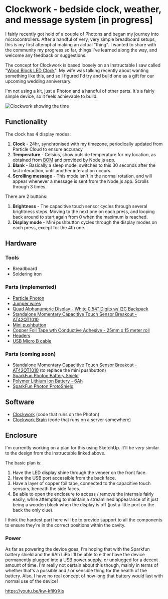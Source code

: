 # Clockwork - bedside clock, weather, and message system [in progress]

I fairly recently got hold of a couple of Photons and began my journey into microcontrollers. After a handful of very, very simple breadboard setups, this is my first attempt at making an actual "thing". I wanted to share with the community my progress so far, things I've learned along the way, and welcome any feedback or suggestions.

The concept for Clockwork is based loosely on an Instructable I saw called "[Wood Block LED Clock](http://www.instructables.com/id/Wood-Block-LED-Clock/)". My wife was talking recently about wanting something like this, and so I figured I'd try and build one as a gift for our upcoming wedding anniversary.

I'm not using a kit, just a Photon and a handful of other parts. It's a fairly simple device, so it feels achievable to build.

![Clockwork showing the time](https://cldup.com/2_JkpFG1VS.jpg)

## Functionality

The clock has 4 display modes:

1. **Clock** - 24hr, synchronised with my timezone, periodically updated from Particle Cloud to ensure accuracy
2. **Temperature** - Celsius, show outside temperature for my location, as obtained from [BOM](http://www.bom.gov.au/) and provided by Node.js app.
3. **Blank** - Basically a sleep mode, switches to this 30 seconds after the last interaction, until another interaction occurs.
4. **Scrolling message** - This mode isn't in the normal rotation, and will appear whenever a message is sent from the Node.js app. Scrolls through 3 times.

There are 2 buttons:

1. **Brightness** - The capacitive touch sensor cycles through several brightness steps. Moving to the next one on each press, and looping back around to start again from 0 when the maximum is reached.
2. **Display mode** - Mini pushbutton cycles through the display modes on each press, except for the 4th one.

## Hardware

### Tools

* Breadboard
* Soldering iron

### Parts (implemented)

* [Particle Photon](https://store.particle.io/)
* [Jumper wires](https://docs.particle.io/datasheets/photon-shields/#deluxe-jumper-wire-pack-1-)
* [Quad Alphanumeric Display - White 0.54" Digits w/ I2C Backpack](https://www.adafruit.com/products/2157)
* [Standalone Momentary Capacitive Touch Sensor Breakout - AT42QT1010](https://www.adafruit.com/products/1374)
* [Mini pushbutton](https://docs.particle.io/datasheets/photon-shields/#mini-pushbuttons-3-)
* [Copper Foil Tape wth Conductive Adhesive - 25mm x 15 meter roll](https://www.adafruit.com/products/1127)
* [Headers](https://docs.particle.io/datasheets/photon-shields/#headers-7-)
* [USB Micro B cable](https://docs.particle.io/datasheets/photon-shields/#usb-micro-b-cable-1-)

### Parts (coming soon)

* [Standalone Momentary Capacitive Touch Sensor Breakout - AT42QT1010](https://www.adafruit.com/products/1374) (to replace the mini pushbutton)
* [SparkFun Photon Battery Shield](https://www.sparkfun.com/products/13626)
* [Polymer Lithium Ion Battery - 6Ah](https://www.sparkfun.com/products/8484)
* [SparkFun Photon ProtoShield](https://www.sparkfun.com/products/13598)

## Software

* [Clockwork](https://github.com/Japh/clockwork) (code that runs on the Photon)
* [Clockwork Brain](https://github.com/Japh/clockwork-brain) (code that runs on a server somewhere)

## Enclosure

I'm currently working on a plan for this using SketchUp. It'll be *very* similar to the design from the Instructable linked above.

The basic plan is:

1. Have the LED display shine through the veneer on the front face.
2. Have the USB port accessible from the back face.
3. Have a layer of copper foil tape, connected to the capacitive touch sensors, beneath the side faces.
4. Be able to open the enclosure to access / remove the internals fairly easily, while attempting to maintain a streamlined appearance of it just being a wooden block when the display is off (just a little port on the back the only clue).

I think the hardest part here will be to provide support to all the components to ensure they're in the correct positions within the cavity.

### Power

As far as powering the device goes, I'm hoping that with the Sparkfun battery shield and the 6Ah LiPo I'll be able to either have the device permanently plugged into a USB power supply, or unplugged for a decent amount of time. I'm really not certain about this though, mainly in terms of whether that's a possible and / or sensible thing for the health of the battery. Also, I have no real concept of how long that battery would last with normal use of the device!

https://youtu.be/kw-kfiKrXis
